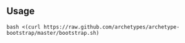 ## Usage

    bash <(curl https://raw.github.com/archetypes/archetype-bootstrap/master/bootstrap.sh)

